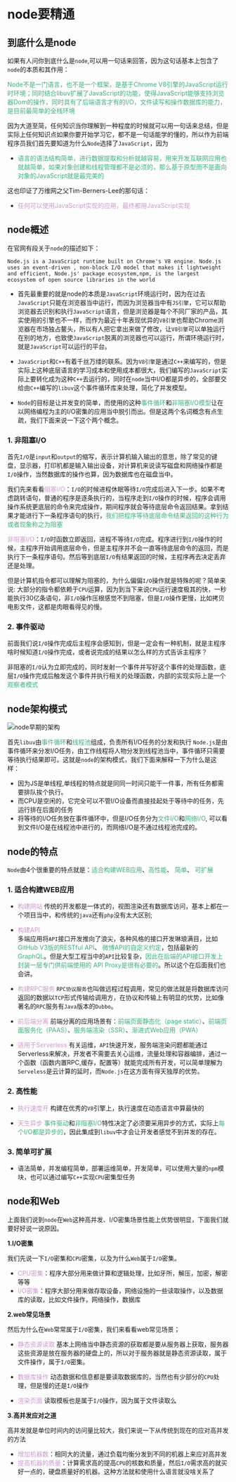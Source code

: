 # node要精通

## 到底什么是node
如果有人问你到底什么是`node`,可以用一句话来回答，因为这句话基本上包含了`node`的本质和其作用：

<font color=#3eaf7c>Node不是一门语言，也不是一个框架，是基于Chrome V8引擎的JavaScript运行时环境；同时结合libuv扩展了JavaScript的功能，使得JavaScript能够支持浏览器Dom的操作，同时具有了后端语言才有的I/O，文件读写和操作数据库的能力，是目前最简单的全栈环境</font>

因为大道至简，任何知识当你理解到一种程度的时候就可以用一句话来总结，但是实际上任何知识点如果你要开始学习它，都不是一句话能学的懂的，所以作为前端程序员我们首先要知道为什么`Node`选择了`JavaScript`，因为
+ <font color=#3eaf7c>语言的语法结构简单，进行数据提取和分析就越容易，用来开发互联网应用也就越简单，如果对象创建和线程管理都不是必须的，那么基于原型而不是面向对象的JavaScript就是最完美的</font>

这也印证了万维网之父Tim-Berners-Lee的那句话： 
+ <font color=#CC99CD>任何可以使用JavaScript实现的应用，最终都用JavaScript实现</font>

## node概述
在官网有段关于`node`的描述如下：

`Node.js is a JavaScript runtime built on Chrome's V8 engine. Node.js uses an event-driven , non-block I/O model that makes it lightweight and efficient, Node.js' package ecosystem,npm, is the largest ecosystem of open source libraries in the world`

+ 首先最重要的就是node的本质是`JavaScript`环境运行时，因为在过去`JavaScript`只能在浏览器当中运行，而因为浏览器当中有`JS引擎`，它可以帮助浏览器去识别和执行`JavaScript`语言，但是浏览器是每个不同厂家的产品，其实使用的引擎也不一样，而作为最近十年表现优异的`V8引擎`也帮助Chrome浏览器在市场独占鳌头，所以有人把它拿出来做了修改，让`V8引擎`可以单独运行在别的地方，也致使`JavaScript`脱离的浏览器也可以运行，所谓环境运行时，就是`JavaScript`可以运行的平台。

+ `JavaScript`和`C++`有着千丝万缕的联系。因为`V8引擎`是通过`C++`来编写的，但是实际上这种底层语言的学习成本和使用成本都很大，我们编写的`JavaScript`实际上要转化成为这种`C++`去运行的，同时在`node`当中I/O都是异步的，全部要交给由`C++`编写的`libuv`这个事件循环库来处理，简化了并发模型。

+ `Node`的目标是让并发变的简单，而使用的这种<font color=#3eaf7c>事件循环</font>和<font color=#3eaf7c>非阻塞I/O模型</font>让在以网络编程为主的I/O密集的应用当中脱引而出。但是这两个名词概念有点生疏，我们下面来说一下这个两个概念。

### 1. 非阻塞I/O
首先`I/O`是`input`和`output`的缩写，表示计算机输入输出的意思，除了常见的键盘，显示器，打印机都是输入输出设备，对计算机来说读写磁盘和网络操作都是`I/O`操作，当然数据库的操作也算，因为数据库也在磁盘当中。

我们先来看看<font color=#CC99CD>阻塞I/O</font>：`I/O`的时候进程休眠等待`I/O`完成后进入下一步。如果不考虑跳转语句，普通的程序是逐条执行的，当程序走到`I/O`操作的时候，程序会调用操作系统更底层的命令来完成操作，期间程序就会等待底层命令返回结果。拿到结果才能进行下一条程序语句的执行，<font color=#3eaf7c>我们把程序等待底层命令结果返回的这种行为或者现象称之为阻塞</font>

<font color=#CC99CD>非阻塞I/O</font>：`I/O`时函数立即返回，进程不等待`I/O`完成。程序进行到`I/O`操作的时候，主程序开始调用底层命令，但是主程序并不会一直等待底层命令的返回，而是执行下一条程序语句。然后等到底层`I/O`有结果返回的时候，主程序再去决定丢弃还是处理。

但是计算机指令都可以理解为阻塞的，为什么偏偏`I/O`操作就是特殊的呢？简单来说: 大部分的指令都依赖于`CPU`运算，因为到当下来说`CPU`运行速度极其的快，一秒能执行30亿条语句，非`I/O`操作压根感觉不到阻塞，但是`I/O`操作更慢，比如拷贝电影文件，这都是肉眼看得见的慢。

### 2. 事件驱动
前面我们说`I/O`操作完成后主程序会感知到，但是一定会有一种机制，就是主程序啥时候知道`I/O`操作完成，或者说完成的结果以怎么样的方式告诉主程序？

非阻塞的`I/O`认为立即完成的，同时发射一个事件并写好这个事件的处理函数，底层`I/O`操作完成后触发这个事件并执行相关的处理函数，内部的实现实际上是一个<font color=#3eaf7c>观察者模式</font>

## node架构模式

<img :src="$withBase('/node_mode.jpg')" alt="node早期的架构">

首先`libuv`由<font color=#3eaf7c>事件循环</font>和<font color=#3eaf7c>线程池</font>组成，负责所有I/O任务的分发和执行 `Node.js`是由事件循环来分发I/O任务，由工作线程将人物分发到线程池当中，事件循环只需要等待执行结果即可。这就是`node`的架构模式，我们下面来解释一下为什么是这样：
+ 因为JS是单线程,单线程的特点就是同同一时间只能干一件事，所有任务都需要排队挨个执行。
+ 而CPU是空闲的，它完全可以不管I/O设备而直接挂起处于等待中的任务，先运行排在后面的任务
+ 将等待的I/O任务放在事件循环中，但是I/O任务分为<font color=#3eaf7c>文件I/O</font>和<font color=#3eaf7c>网络I/O</font>, 可以看到文件I/O是在线程池中进行的，而网络I/O是不通过线程池完成的。

## node的特点
`Node`由4个很重要的特点就是：<font color=#3eaf7c>适合构建WEB应用</font>、<font color=#3eaf7c>高性能</font>、 <font color=#3eaf7c>简单</font>、 <font color=#3eaf7c>可扩展</font>
### 1. 适合构建WEB应用
+ <font color=#CC99CD>构建网站</font>
  传统的开发都是一体式的，视图渲染还有数据库访问，基本上都在一个项目当中，和传统的`java`还有`php`没有太大区别;

+ <font color=#CC99CD>构建API</font>  
  多端应用将`API`接口开发推向了浪尖，各种风格的接口开发琳琅满目，比如<font color=#3eaf7c>GitHub V3版的RESTful API</font>、 <font color=#3eaf7c>微博API的自定义约定</font>，包括最新的<font color=#3eaf7c>GraphQL</font>。但是大型工程当中的`API`比较复杂，<font color=#3eaf7c>因此在后端的API接口开发上封装一层专门供前端使用的 API Proxy是很有必要的</font>。所以这个在后面我们也会讲。

+ <font color=#CC99CD>构建RPC服务</font>
  `RPC协议服务`也叫做远程过程调用，常见的做法就是将数据库访问返回的数据以`TCP`形式传输给调用方，在协议和传输上有明显的优势，比如像著名的`RPC`服务有`Java`版本的`Dubbo`。

+ <font color=#CC99CD>前后端分离</font>
  前端分离的应用场景有：<font color=#3eaf7c>前端页面静态化（page static）</font>、<font color=#3eaf7c>前端页面服务化（PAAS）</font>、<font color=#3eaf7c>服务端渲染（SSR）</font>、<font color=#3eaf7c>渐进式Web应用（PWA）</font>

+ <font color=#CC99CD>适用于Serverless</font>
  有关运维，`API`快速开发，服务端渲染问题都能通过Serverless来解决，开发者不需要去关心运维，流量处理和容器编排，通过一个函数（函数内置RPC,缓存，配置等）就能完成所有开发，可以简单理解为`Serveless`是云计算的延时，而`Node.js`在这方面有得天独厚的优势。

### 2. 高性能
+ <font color=#CC99CD>执行速度开</font>
  构建在优秀的`V8`引擎上，执行速度在动态语言中算最快的

+ <font color=#CC99CD>天生异步</font>
  <font color=#3eaf7c>事件驱动</font>和<font color=#3eaf7c>非阻塞I/O</font>特性决定了必须要采用异步的方式，实际上<font color=#3eaf7c>每个I/O都是异步的</font>，因此集成到`libuv`中才会让开发者感觉不到并发的存在。

### 3. 简单可扩展
+ 语法简单，并发编程简单，部署运维简单，开发简单，可以使用大量的`npm`模块，也可以通过编写`C++`实现`CPU`密集型任务

## node和Web
上面我们说到`node`在`Web`这种高并发、I/O密集场景性能上优势很明显，下面我们就要好好说一说原因。

**1.I/O密集**

我们先说一下`I/O`密集和`CPU`密集，以及为什么`Web`属于`I/O`密集。
+ <font color=#CC99CD>CPU密集</font>：程序大部分用来做计算和逻辑处理，比如牙所，解压，加密，解密等等
+ <font color=#CC99CD>I/O密集</font>：程序大部分用来做存取设备，网络设施的一些读取操作，以及数据库的读取，比如文件操作，网络操作，数据库

**2.web常见场景**

然后为什么在`Web`常常属于`I/O`密集，我们来看看web常见场景；
+ <font color=#CC99CD>静态资源读取</font> 
  基本上网络当中静态资源的获取都是要从服务器上获取，服务器这些资源是放在服务器的硬盘上的，所以对于服务器就是静态资源读取，属于文件操作，属于`I/O`密集。

+ <font color=#CC99CD>数据库操作</font>
  动态数据和信息都是要读取数据库的，当然也有少部分的`CPU`处理，但是慢的还是`I/O`操作

+ <font color=#CC99CD>渲染页面</font>
  读取模板也是属于`I/O`操作，因为属于文件读取么

**3.高并发应对之道**

高并发就是单位时间内的访问量比较大，我们来说一下从传统到现在的应对高并发的方法
+ <font color=#CC99CD>增加机器数</font>：相同大的流量，通过负载均衡分发到不同的机器上来应对高并发
+ <font color=#CC99CD>提高机器的质量</font>：计算需求高的提高`CPU`的核数和质量，然后`I/O`需求高的就买好一点的，硬盘质量好的机器。这种方法就和使用什么语言就没啥关系了
